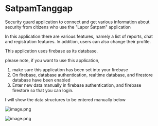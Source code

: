 # SatpamTanggap
Security guard application to connect and get various information about security from citizens who use the "Lapor Satpam" application

In this application there are various features, namely a list of reports, chat and registration features. In addition, users can also change their profile.

This application uses firebase as its database.

please note, if you want to use this application,
1. make sure this application has been set into your firebase
2. On firebase, database authentication, realtime database, and firestore database have been enabled
3. Enter new data manually in firebase authentication, and firebase firestore so that you can login.

I will show the data structures to be entered manually below

![image.png]( {https://github.com/webesono/SatpamTanggap/blob/main/Screenshot%20(333).png} )

![image.png]( {https://github.com/webesono/SatpamTanggap/blob/main/Screenshot%20(332).png} )
